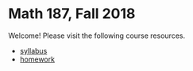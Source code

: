 # Math 187, Fall 2018

Welcome! Please visit the following course resources.

* [syllabus](syllabus.md)
* [homework](homework.md)
